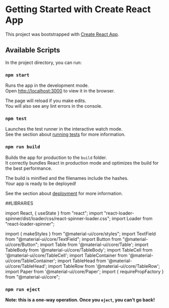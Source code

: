 # Getting Started with Create React App

This project was bootstrapped with [Create React App](https://github.com/facebook/create-react-app).

## Available Scripts

In the project directory, you can run:

### `npm start`

Runs the app in the development mode.\
Open [http://localhost:3000](http://localhost:3000) to view it in the browser.

The page will reload if you make edits.\
You will also see any lint errors in the console.

### `npm test`

Launches the test runner in the interactive watch mode.\
See the section about [running tests](https://facebook.github.io/create-react-app/docs/running-tests) for more information.

### `npm run build`

Builds the app for production to the `build` folder.\
It correctly bundles React in production mode and optimizes the build for the best performance.

The build is minified and the filenames include the hashes.\
Your app is ready to be deployed!

See the section about [deployment](https://facebook.github.io/create-react-app/docs/deployment) for more information.

##LIBRARIES

import React, { useState } from "react";
import "react-loader-spinner/dist/loader/css/react-spinner-loader.css";
import Loader from "react-loader-spinner";

import { makeStyles } from "@material-ui/core/styles";
import TextField from "@material-ui/core/TextField";
import Button from "@material-ui/core/Button";
import Table from '@material-ui/core/Table';
import TableBody from '@material-ui/core/TableBody';
import TableCell from '@material-ui/core/TableCell';
import TableContainer from '@material-ui/core/TableContainer';
import TableHead from '@material-ui/core/TableHead';
import TableRow from '@material-ui/core/TableRow';
import Paper from '@material-ui/core/Paper';
import { requirePropFactory } from "@material-ui/core";

### `npm run eject`

**Note: this is a one-way operation. Once you `eject`, you can’t go back!**
